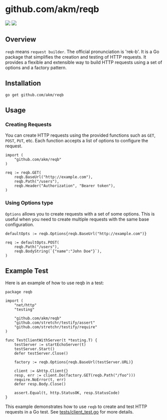 # github.com/akm/reqb

![](https://img.shields.io/github/actions/workflow/status/akm/reqb/ci.yml)
![](https://img.shields.io/github/license/akm/reqb)


## Overview

`reqb` means `request builder`. The official pronunciation is 'rek-b'. It is a Go package that simplifies the creation and testing of HTTP requests. It provides a flexible and extensible way to build HTTP requests using a set of options and a factory pattern.

## Installation

```
go get github.com/akm/reqb
```


## Usage

### Creating Requests

You can create HTTP requests using the provided functions such as `GET`, `POST`, `PUT`, etc. Each function accepts a list of options to configure the request.

```golang
import (
    "github.com/akm/reqb"
)

req := reqb.GET(
    reqb.BaseUrl("http://example.com"),
    reqb.Path("/users"),
    reqb.Header("Authorization", "Bearer token"),
)
```

### Using Options type

`Options` allows you to create requests with a set of some options. This is useful when you need to create multiple requests with the same base configuration.

```golang
defaultOpts := reqb.Options{reqb.BaseUrl("http://example.com")}

req := defaultOpts.POST(
    reqb.Path("/users"),
    reqb.BodyString(`{"name":"John Doe"}`),
)
```

## Example Test

Here is an example of how to use reqb in a test:

```golang
package reqb

import (
    "net/http"
    "testing"

    "github.com/akm/reqb"
    "github.com/stretchr/testify/assert"
    "github.com/stretchr/testify/require"
)

func TestClientWithServer(t *testing.T) {
    testServer := startEchoServer(t)
    testServer.Start()
    defer testServer.Close()

    factory := reqb.Options{reqb.BaseUrl(testServer.URL)}

    client := &http.Client{}
    resp, err := client.Do(factory.GET(reqb.Path("/foo")))
    require.NoError(t, err)
    defer resp.Body.Close()

    assert.Equal(t, http.StatusOK, resp.StatusCode)
}
```

This example demonstrates how to use `reqb` to create and test HTTP requests in a Go test.  See [tests/client_test.go](./tests/client_test.go) for more details.

